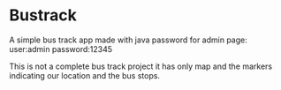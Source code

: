 # Bustrack
A simple bus track app made with java 
password for admin page:
user:admin
password:12345


This is not a complete bus track project it has only map and the markers indicating our location and the bus stops.
